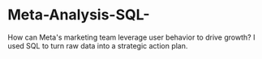 # Meta-Analysis-SQL-
How can Meta's marketing team leverage user behavior to drive growth? I used SQL to turn raw data into a strategic action plan.
